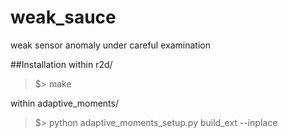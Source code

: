 # weak_sauce
weak sensor anomaly under careful examination

##Installation
within r2d/
> $> make

within adaptive_moments/
> $> python adaptive_moments_setup.py build_ext --inplace
